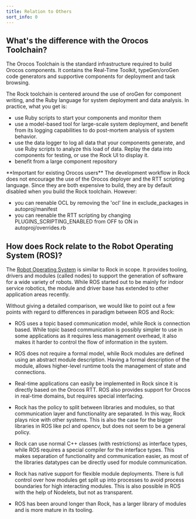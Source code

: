 ```yaml
---
title: Relation to Others 
sort_info: 0
---
```


What's the difference with the Orocos Toolchain?
-------------------------------------------------
The Orocos Toolchain is the standard infrastructure required to build Orocos
components. It contains the Real-Time Toolkit, typeGen/oroGen code generators
and supportive components for deployment and task browsing.

The Rock toolchain is centered around the use of oroGen for component
writing, and the Ruby language for system deployment and data analysis. In
practice, what you get is:

 * use Ruby scripts to start your components and monitor them
 * use a model-based tool for large-scale system deployment, and benefit from
   its logging capabilities to do post-mortem analysis of system behavior.
 * use the data logger to log all data that your components generate, and use
   Ruby scripts to analyze this load of data. Replay the data into components
   for testing, or use the Rock UI to display it.
 * benefit from a large component repository

<div class="warning" markdown="1">
**Important for existing Orocos users** The development workflow in Rock does
not encourage the use of the Orocos deployer and the RTT scripting language.
Since they are both expensive to build, they are by default disabled when you
build the Rock toolchain. However:

 * you can reenable OCL by removing the 'ocl' line in exclude_packages in autoproj/manifest
 * you can reenable the RTT scripting by changing PLUGINS_SCRIPTING_ENABLED from OFF
   to ON in autoproj/overrides.rb
</div>

How does Rock relate to the Robot Operating System (ROS)?
----------------------------------------------

The [Robot Operating System](http://ros.org) is similar to Rock in scope. It
provides tooling, drivers and modules (called nodes) to support the generation
of software for a wide variety of robots. While ROS started out to be mainly for
indoor service robotics, the module and driver base has extended to other
application areas recently. 

Without giving a detailed comparison, we would like to point out a few points
with regard to differences in paradigm between ROS and Rock:

 * ROS uses a topic based communication model, while Rock is connection based.
   While topic based communication is possibly simpler to use in some
   applications as it requires less management overhead, it also makes it harder
   to control the flow of information in the system.

 * ROS does not require a formal model, while Rock modules are defined using
   an abstract module description. Having a formal description of the module,
   allows higher-level runtime tools the management of state and connections.

 * Real-time applications can easily be implemented in Rock since it is directly
   based on the Orocos RTT. ROS also provides support for Orocos in real-time
   domains, but requires special interfacing. 

 * Rock has the policy to split between libraries and modules, so that
   communication layer and functionality are separated. In this way, Rock plays
   nice with other systems. This is also the case for the bigger libraries in
   ROS like pcl and opencv, but does not seem to be a general policy.  
 
 * Rock can use normal C++ classes (with restrictions) as interface types,
   while ROS requires a special compiler for the interface types. This makes
   separation of functionality and communication easier, as most of the libraries
   datatypes can be directly used for module communication.

 * Rock has native support for flexible module deployments. There is full
   control over how modules get split up into processes to avoid process
   boundaries for high interacting modules. This is also possible in ROS with the
   help of Nodelets, but not as transparent.
 
 * ROS has been around longer than Rock, has a larger library of modules and is
   more mature in its tooling.

